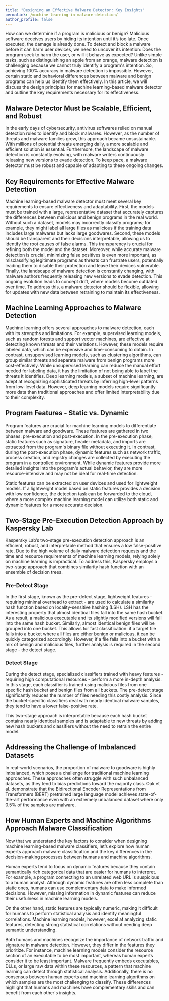 ```yaml
---
title: "Designing an Effective Malware Detector: Key Insights"
permalink: /machine-learning-in-malware-detection/
author_profile: false
---
```


How can we determine if a program is malicious or benign? Malicious software deceives users by hiding its intention until it’s too late. Once executed, the damage is already done. To detect and block a malware before it can harm user devices, we need to uncover its intention: Does the program seek to harm the user, or will it behave as expected? Unlike simple tasks, such as distinguishing an apple from an orange, malware detection is challenging because we cannot truly identify a program's intention. So, achieving 100% accuracy in malware detection is impossible. However, certain static and behavioral differences between malware and benign programs can help us identify them effectively. In this article, we will discuss the design principles for machine learning-based malware detector and outline the key requirements necessary for its effectiveness.

## Malware Detector Must be Scalable, Efficient, and Robust

In the early days of cybersecurity, antivirus softwares relied on manual detection rules to identify and block malwares. However, as the number of threats and malware families grew, this approach became unsustainable. With millions of potential threats emerging daily, a more scalable and efficient solution is essential. Furthermore, the landscape of malware detection is constantly evolving, with malware writers continuously releasing new versions to evade detection. To keep pace, a malware detector must be robust and capable of adapting to these ongoing changes.

## Key Requirements for Effective Malware Detection

Machine learning-based malware detector must meet several key requirements to ensure effectiveness and adaptability. First, the models must be trained with a large, representative dataset that accurately captures the differences between malicious and benign programs in the real world. Without such a dataset, models may incorrectly classify programs; for example, they might label all large files as malicious if the training data includes large malwares but lacks large goodwares. Second, these models should be transparent and their decisions interpretable, allowing us to identify the root causes of false alarms. This transparency is crucial for refining both the model and the dataset. Moreover, while accurate malware detection is crucial, minimizing false positives is even more important, as misclassifying legitimate programs as threats can frustrate users, potentially leading them to disable their protection and leave their devices vulnerable. Finally, the landscape of malware detection is constantly changing, with malware authors frequently releasing new versions to evade detection. This ongoing evolution leads to concept drift, where models become outdated over time. To address this, a malware detector should be flexible, allowing for updates with new data between retraining to maintain its effectiveness.

## Machine Learning Approaches to Malware Detection

Machine learning offers several approaches to malware detection, each with its strengths and limitations. For example, supervised learning models, such as random forests and support vector machines, are effective at detecting known threats and their variations. However, these models require labeled data, which can be expensive and time-consuming to obtain. In contrast, unsupervised learning models, such as clustering algorithms, can group similar threats and separate malware from benign programs more cost-effectively. While unsupervised learning can reduce the manual effort needed for labeling data, it has the limitation of not being able to label the threats it identifies. Deep learning models, a subset of machine learning, are adept at recognizing sophisticated threats by inferring high-level patterns from low-level data. However, deep learning models require significantly more data than traditional approaches and offer limited interpretability due to their complexity.

## Program Features - Static vs. Dynamic

Program features are crucial for machine learning models to differentiate between malware and goodware. These features are gathered in two phases: pre-execution and post-execution. In the pre-execution phase, static features such as signature, header metadata, and imports are extracted from the program's binary file without executing it. In contrast, during the post-execution phase, dynamic features such as network traffic, process creation, and registry changes are collected by executing the program in a controlled environment. While dynamic features provide more detailed insights into the program's actual behavior, they are more resource-intensive and may not be ideal for real-time detection.

Static features can be extracted on user devices and used for lightweight models. If a lightweight model based on static features provides a decision with low confidence, the detection task can be forwarded to the cloud, where a more complex machine learning model can utilize both static and dynamic features for a more accurate decision.

## Two-Stage Pre-Execution Detection Approach by Kaspersky Lab

Kaspersky Lab’s two-stage pre-execution detection approach is an efficient, robust, and interpretable method that ensures a low false-positive rate. Due to the high volume of daily malware detection requests and the time and resource requirements of machine learning models, relying solely on machine learning is impractical. To address this, Kaspersky employs a two-stage approach that combines similarity hash function with an ensemble of decision trees.

### Pre-Detect Stage

In the first stage, known as the pre-detect stage, lightweight features - requiring minimal overhead to extract - are used to calculate a similarity hash function based on locality-sensitive hashing (LSH). LSH has the interesting property that almost identical files fall into the same hash bucket. As a result, a malicious executable and its slightly modified versions will fall into the same hash bucket. Similarly, almost identical benign files will be grouped into one bucket. This allows for fast classification: if a target file falls into a bucket where all files are either benign or malicious, it can be quickly categorized accordingly. However, if a file falls into a bucket with a mix of benign and malicious files, further analysis is required in the second stage - the detect stage.

### Detect Stage

During the detect stage, specialized classifiers trained with heavy features - requiring high computational resources - perform a more in-depth analysis. In this stage, each  classifier is trained using malicious files from one specific hash bucket and benign files from all buckets. The pre-detect stage significantly reduces the number of files needing this costly analysis. Since the bucket-specific classifiers deal with nearly identical malware samples, they tend to have a lower false-positive rate.

This two-stage approach is interpretable because each hash bucket contains nearly identical samples and is adaptable to new threats by adding new hash buckets and classifiers without the need to retrain the entire model.

## Addressing the Challenge of Imbalanced Datasets

In real-world scenarios, the proportion of malware to goodware is highly imbalanced, which poses a challenge for traditional machine learning approaches. These approaches often struggle with such unbalanced datasets, as they tend to bias predictions toward the majority class. Oak et al. demonstrate that the Bidirectional Encoder Representations from Transformers (BERT) pretrained large language model achieves state-of-the-art performance even with an extremely unbalanced dataset where only 0.5% of the samples are malware.


## How Human Experts and Machine Algorithms Approach Malware Classification

Now that we understand the key factors to consider when designing machine learning-based malware classifiers, let’s explore how human experts approach malware classification and the key differences in the decision-making processes between humans and machine algorithms.

Human experts tend to focus on dynamic features because they contain semantically rich categorical data that are easier for humans to interpret. For example, a program connecting to an unrelated web URL is suspicious to a human analyst. Although dynamic features are often less complete than static ones, humans can use complementary data to make informed decisions. However, missing information in dynamic features can reduce their usefulness in machine learning models.

On the other hand, static features are typically numeric, making it difficult for humans to perform statistical analysis and identify meaningful correlations. Machine learning models, however, excel at analyzing static features, detecting strong statistical correlations without needing deep semantic understanding.

Both humans and machines recognize the importance of network traffic and signature in malware detection. However, they differ in the features they prioritize. For instance, machine learning models consider the resource section of an executable to be most important, whereas human experts consider it to be least important. Malware frequently embeds executables, DLLs, or large raw data within these resources, a pattern that machine learning can detect through statistical analysis. Additionally, there is no consensus between human experts and machine learning algorithms on which samples are the most challenging to classify. These differences highlight that humans and machines have complementary skills and can benefit from each other's insights.
